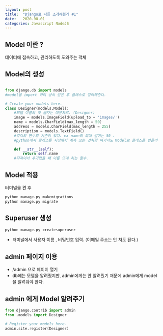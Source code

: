 ```yaml
---
layout: post
title:  "Django로 나를 소개해볼게 #1"
date:   2020-08-01
categories: Javascript NodeJS
--- 
```

 
## Model 이란 ? 

데이터에 접속하고, 관리하도록 도와주는 객체 

## Model의 생성 

```python

from django.db import models
#model을 import 하여 상속 받은 후 클래스로 정의해준다. 

# Create your models here.
class Designer(models.Model): 
    #모델 이름의 첫 글자는 대문자로. (Designer)
    image = models.ImageField(upload_to = 'images/')
    name = models.CharField(max_length = 50)
    address = models.CharField(max_length = 255)
    description = models.TextField()
    #각각의 변수의 기준이 있다. ex name의 최대 길이는 50 . 
    #python에서 클래스를 지정해서 계속 쓰는 것처럼 여기서도 Model로 클래스를 만들어 이로 객체를 만들고, 객체를 이용하여 db에 접근, db를 보다 편하게 이용한다. 

    def __str__(self): 
        return self.name
    #디자이너 추가했을 때 이름 뜨게 하는 함수. 
```

## Model 적용 
 터미널을 켠 후 
 
 ``` bash
 python manage.py makemigrations
 python manage.py migrate 
 ```
 
## Superuser 생성 
 ``` bash
 python manage.py createsuperuser
 ```
 * 터미널에서 사용자 이름 , 비밀번호 입력. (이메일 주소는 안 쳐도 된다.) 
 
## admin 페이지 이용 
 * /admin 으로 페이지 열기 
 * db에는 모델을 알려줬지만, admin에게는 안 알려줬기 때문에 admin에게 model을 알려줘야 한다. 
 
## admin 에게 Model 알려주기 
 
 ``` python 
from django.contrib import admin
from .models import Designer

# Register your models here.
admin.site.register(Designer)
```
 
 
